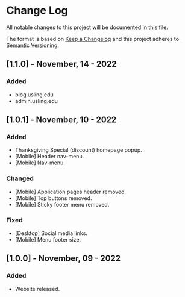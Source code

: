 
# Change Log
All notable changes to this project will be documented in this file.
 
The format is based on [Keep a Changelog](http://keepachangelog.com/)
and this project adheres to [Semantic Versioning](http://semver.org/).
 
## [1.1.0] - November, 14 - 2022 

### Added
- blog.usling.edu 
- admin.usling.edu
 
## [1.0.1] - November, 10 - 2022
 
### Added
- Thanksgiving Special (discount) homepage popup.
- [Mobile] Header nav-menu.
- [Mobile] Nav-menu.

### Changed
- [Mobile] Application pages header removed.
- [Mobile] Top buttons removed.
- [Mobile] Sticky footer menu removed.

### Fixed
- [Desktop] Social media links.
- [Mobile] Menu footer size.

## [1.0.0] - November, 09 - 2022
 
### Added
- Website released.
